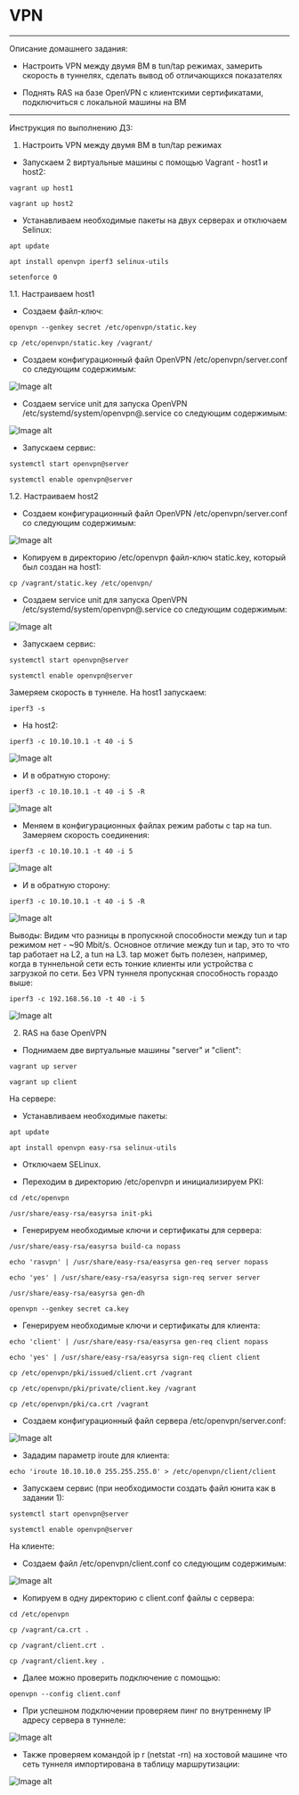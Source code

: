 # VPN

--------------------------------------------------------------------------------------------------------------------------

Описание домашнего задания:

- Настроить VPN между двумя ВМ в tun/tap режимах, замерить скорость в туннелях, сделать вывод об отличающихся показателях

- Поднять RAS на базе OpenVPN с клиентскими сертификатами, подключиться с локальной машины на ВМ

--------------------------------------------------------------------------------------------------------------------------

Инструкция по выполнению ДЗ:

1. Настроить VPN между двумя ВМ в tun/tap режимах

- Запускаем 2 виртуальные машины с помощью Vagrant - host1 и host2:

`vagrant up host1`

`vagrant up host2`

- Устанавливаем необходимые пакеты на двух серверах и отключаем Selinux:

`apt update`

`apt install openvpn iperf3 selinux-utils`

`setenforce 0`

1.1. Настраиваем host1

- Cоздаем файл-ключ:

`openvpn --genkey secret /etc/openvpn/static.key`

`cp /etc/openvpn/static.key /vagrant/`

- Cоздаем конфигурационный файл OpenVPN /etc/openvpn/server.conf со следующим содержимым:

![Image alt](https://github.com/NikPuskov/VPN/blob/main/img/vpn1.jpg)

- Создаем service unit для запуска OpenVPN /etc/systemd/system/openvpn@.service со следующим содержимым:

![Image alt](https://github.com/NikPuskov/VPN/blob/main/img/vpn2.jpg)

- Запускаем сервис:

`systemctl start openvpn@server`

`systemctl enable openvpn@server`

1.2. Настраиваем host2

- Cоздаем конфигурационный файл OpenVPN /etc/openvpn/server.conf со следующим содержимым:

![Image alt](https://github.com/NikPuskov/VPN/blob/main/img/vpn3.jpg)

- Копируем в директорию /etc/openvpn файл-ключ static.key, который был создан на host1:

`cp /vagrant/static.key /etc/openvpn/`

- Создаем service unit для запуска OpenVPN /etc/systemd/system/openvpn@.service со следующим содержимым:

![Image alt](https://github.com/NikPuskov/VPN/blob/main/img/vpn4.jpg)

- Запускаем сервис:

`systemctl start openvpn@server`

`systemctl enable openvpn@server`

Замеряем скорость в туннеле. На host1 запускаем:

`iperf3 -s`

- На host2:

`iperf3 -c 10.10.10.1 -t 40 -i 5`

![Image alt](https://github.com/NikPuskov/VPN/blob/main/img/vpn5.jpg)

- И в обратную сторону:

`iperf3 -c 10.10.10.1 -t 40 -i 5 -R`

![Image alt](https://github.com/NikPuskov/VPN/blob/main/img/vpn6.jpg)

- Меняем в конфигурационных файлах режим работы с tap на tun. Замеряем скорость соединения:

`iperf3 -c 10.10.10.1 -t 40 -i 5`

![Image alt](https://github.com/NikPuskov/VPN/blob/main/img/vpn7.jpg)

- И в обратную сторону:

`iperf3 -c 10.10.10.1 -t 40 -i 5 -R`

![Image alt](https://github.com/NikPuskov/VPN/blob/main/img/vpn8.jpg)

Выводы: Видим что разницы в пропускной способности между tun и tap режимом нет - ~90 Mbit/s. Основное отличие между tun и tap, это то что tap работает на L2, а tun на L3. tap может быть полезен, например, когда в туннельной сети есть тонкие клиенты или устройства с загрузкой по сети. Без VPN туннеля пропускная способность гораздо выше:

`iperf3 -c 192.168.56.10 -t 40 -i 5`

![Image alt](https://github.com/NikPuskov/VPN/blob/main/img/vpn9.jpg)

2. RAS на базе OpenVPN

- Поднимаем две виртуальные машины "server" и "client":

`vagrant up server`

`vagrant up client`

На сервере:

- Устанавливаем необходимые пакеты:

`apt update`

`apt install openvpn easy-rsa selinux-utils`

- Отключаем SELinux.

- Переходим в директорию /etc/openvpn и инициализируем PKI:

`cd /etc/openvpn`

`/usr/share/easy-rsa/easyrsa init-pki`

- Генерируем необходимые ключи и сертификаты для сервера:

`/usr/share/easy-rsa/easyrsa build-ca nopass`

`echo 'rasvpn' | /usr/share/easy-rsa/easyrsa gen-req server nopass`

`echo 'yes' | /usr/share/easy-rsa/easyrsa sign-req server server`

`/usr/share/easy-rsa/easyrsa gen-dh`

`openvpn --genkey secret ca.key`

- Генерируем необходимые ключи и сертификаты для клиента:

`echo 'client' | /usr/share/easy-rsa/easyrsa gen-req client nopass`

`echo 'yes' | /usr/share/easy-rsa/easyrsa sign-req client client`

`cp /etc/openvpn/pki/issued/client.crt /vagrant`

`cp /etc/openvpn/pki/private/client.key /vagrant`

`cp /etc/openvpn/pki/ca.crt /vagrant`

- Создаем конфигурационный файл сервера /etc/openvpn/server.conf:

![Image alt](https://github.com/NikPuskov/VPN/blob/main/img/vpn10.jpg)
- Зададим параметр iroute для клиента:

`echo 'iroute 10.10.10.0 255.255.255.0' > /etc/openvpn/client/client`

- Запускаем сервис (при необходимости создать файл юнита как в задании 1):

`systemctl start openvpn@server`

`systemctl enable openvpn@server`

На клиенте:

- Создаем файл /etc/openvpn/client.conf со следующим содержимым:

![Image alt](https://github.com/NikPuskov/VPN/blob/main/img/vpn11.jpg)

- Копируем в одну директорию с client.conf файлы с сервера:

`cd /etc/openvpn`

`cp /vagrant/ca.crt .`

`cp /vagrant/client.crt .`

`cp /vagrant/client.key .`

- Далее можно проверить подключение с помощью:

`openvpn --config client.conf`

- При успешном подключении проверяем пинг по внутреннему IP адресу сервера в туннеле:

![Image alt](https://github.com/NikPuskov/VPN/blob/main/img/vpn12.jpg)

- Также проверяем командой ip r (netstat -rn) на хостовой машине что сеть туннеля импортирована в таблицу маршрутизации:

![Image alt](https://github.com/NikPuskov/VPN/blob/main/img/vpn13.jpg)
